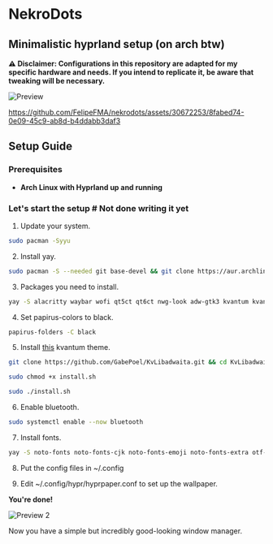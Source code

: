 # NekroDots
## Minimalistic hyprland setup (on arch btw)


**⚠️ Disclaimer: Configurations in this repository are adapted for my specific hardware and needs. If you intend to replicate it, be aware that tweaking will be necessary.**

![Preview](https://github.com/FelipeFMA/nekrodots/assets/30672253/f08d0a55-e7f6-471d-9334-8d8f7dc344a2)


https://github.com/FelipeFMA/nekrodots/assets/30672253/8fabed74-0e09-45c9-ab8d-b4ddabb3daf3


## Setup Guide

### Prerequisites

- **Arch Linux with Hyprland up and running**

### Let's start the setup # Not done writing it yet

01. Update your system.
   ```bash
   sudo pacman -Syyu
   ```

02. Install yay.
   ```bash
   sudo pacman -S --needed git base-devel && git clone https://aur.archlinux.org/yay-bin.git && cd yay-bin && makepkg -si
   ```

03. Packages you need to install.
   ```bash
   yay -S alacritty waybar wofi qt5ct qt6ct nwg-look adw-gtk3 kvantum kvantum-qt5 appimagelauncher-bin spotify-launcher vlc unzip unrar upscayl-bin thunar thunar-archive-plugin thunar-volman swaync steam spotify-launcher slurp screen reflector qbittorrent polkit-gnome pavucontrol papirus-icon-theme papirus-folders openrgb localsend-bin kolourpaint hyprpicker hyprpaper gnome-disk-utility git gimp fastfetch firefox breeze-icons bluez bluez-libs bluez-utils blueman wl-clipboard xdg-desktop-portal-hyprland
   ```

04. Set papirus-colors to black.
   ```bash
   papirus-folders -C black
   ```

05. Install [this](https://github.com/GabePoel/KvLibadwaita) kvantum theme.
   ```bash
   git clone https://github.com/GabePoel/KvLibadwaita.git && cd KvLibadwaita
   ```
   ```bash
   sudo chmod +x install.sh
   ```
   ```bash
   sudo ./install.sh
   ```

06. Enable bluetooth.
   ```bash
   sudo systemctl enable --now bluetooth
   ```

07. Install fonts.
   ```bash
   yay -S noto-fonts noto-fonts-cjk noto-fonts-emoji noto-fonts-extra otf-font-awesome ttf-nerd-fonts-symbols
   ```

08. Put the config files in ~/.config

09. Edit ~/.config/hypr/hyprpaper.conf to set up the wallpaper.

**You're done!**

![Preview 2](https://github.com/FelipeFMA/nekrodots/assets/30672253/8cd17e02-79a3-49ac-80f6-29af66de957a)


Now you have a simple but incredibly good-looking window manager.
